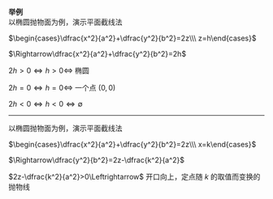 **举例**  
以椭圆抛物面为例，演示平面截线法  
  
$\begin{cases}\dfrac{x^2}{a^2}+\dfrac{y^2}{b^2}=2z\\\ z=h\end{cases}$  
  
$\Rightarrow\dfrac{x^2}{a^2}+\dfrac{y^2}{b^2}=2h$  
  
$2h>0\Leftrightarrow h>0\Leftrightarrow$ 椭圆  
  
$2h=0\Leftrightarrow h=0\Leftrightarrow$ 一个点 $(0,0)$  
  
$2h<0\Leftrightarrow h<0\Leftrightarrow\emptyset$  
  
---  
以椭圆抛物面为例，演示平面截线法  
  
$\begin{cases}\dfrac{x^2}{a^2}+\dfrac{y^2}{b^2}=2z\\\ x=k\end{cases}$  
  
$\Rightarrow\dfrac{y^2}{b^2}=2z-\dfrac{k^2}{a^2}$  
  
$2z-\dfrac{k^2}{a^2}>0\Leftrightarrow$ 开口向上，定点随 $k$ 的取值而变换的抛物线  
